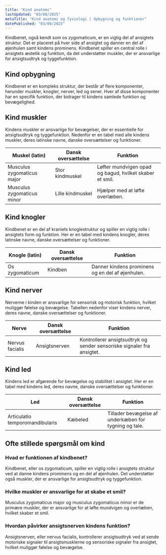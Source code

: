 ```yaml
---
title: "Kind anatomi"
lastUpdated: "03/08/2025"
metaTitle: "Kind anatomi og fysiologi | Opbygning og funktioner"
datePublished: "03/08/2025"
---
```


Kindbenet, også kendt som os zygomaticum, er en vigtig del af ansigtets struktur. Det er placeret på hver side af ansigtet og danner en del af øjenhulen samt kindens prominens. Kindbenet spiller en central rolle i ansigtets æstetik og funktion, da det understøtter muskler, der er ansvarlige for ansigtsudtryk og tyggefunktion.

## Kind opbygning

Kindbenet er en kompleks struktur, der består af flere komponenter, herunder muskler, knogler, nerver, led og sener. Hver af disse komponenter har en specifik funktion, der bidrager til kindens samlede funktion og bevægelighed.

## Kind muskler

Kindens muskler er ansvarlige for bevægelser, der er essentielle for ansigtsudtryk og tyggefunktion. Nedenfor er en tabel med alle kindens muskler, deres latinske navne, danske oversættelser og funktioner.

| Muskel (latin) | Dansk oversættelse | Funktion |
|----------------|--------------------|----------|
| Musculus zygomaticus major | Stor kindmuskel | Løfter mundvigen opad og bagud, hvilket skaber et smil. |
| Musculus zygomaticus minor | Lille kindmuskel | Hjælper med at løfte overlæben. |

## Kind knogler

Kindbenet er en del af kraniets knoglestruktur og spiller en vigtig rolle i ansigtets form og funktion. Her er en tabel med kindens knogler, deres latinske navne, danske oversættelser og funktioner.

| Knogle (latin) | Dansk oversættelse | Funktion |
|----------------|--------------------|----------|
| Os zygomaticum | Kindben | Danner kindens prominens og en del af øjenhulen. |

## Kind nerver

Nerverne i kinden er ansvarlige for sensorisk og motorisk funktion, hvilket muliggør følelse og bevægelse. Tabellen nedenfor viser kindens nerver, deres navne, danske oversættelser og funktioner.

| Nerve | Dansk oversættelse | Funktion |
|-------|--------------------|----------|
| Nervus facialis | Ansigtsnerven | Kontrollerer ansigtsudtryk og sender sensoriske signaler fra ansigtet. |

## Kind led

Kindens led er afgørende for bevægelse og stabilitet i ansigtet. Her er en tabel med kindens led, deres navne, danske oversættelser og funktioner.

| Led | Dansk oversættelse | Funktion |
|-----|--------------------|----------|
| Articulatio temporomandibularis | Kæbeled | Tillader bevægelse af underkæben for tygning og tale. |

## Ofte stillede spørgsmål om kind

### Hvad er funktionen af kindbenet?

Kindbenet, eller os zygomaticum, spiller en vigtig rolle i ansigtets struktur ved at danne kindens prominens og en del af øjenhulen. Det understøtter også muskler, der er ansvarlige for ansigtsudtryk og tyggefunktion.

### Hvilke muskler er ansvarlige for at skabe et smil?

Musculus zygomaticus major og musculus zygomaticus minor er de primære muskler, der er ansvarlige for at løfte mundvigen og overlæben, hvilket skaber et smil.

### Hvordan påvirker ansigtsnerven kindens funktion?

Ansigtsnerven, eller nervus facialis, kontrollerer ansigtsudtryk ved at sende motoriske signaler til ansigtsmusklerne og sensoriske signaler fra ansigtet, hvilket muliggør følelse og bevægelse.
